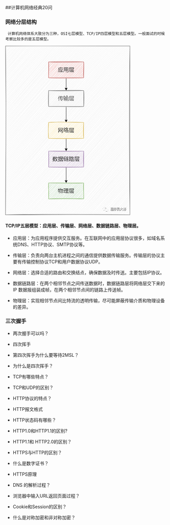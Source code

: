##计算机网络经典20问




### 网络分层结构


     计算机网络体系大致分为三种，OSI七层模型、TCP/IP四层模型和五层模型。一般面试的时候考察比较多的是五层模型。

![网络分层结构](..\img\java\jav_http_layered_five.png)

#### TCP/IP五层模型：应用层、传输层、网络层、数据链路层、物理层。



- 应用层：为应用程序提供交互服务。在互联网中的应用层协议很多，如域名系统DNS、HTTP协议、SMTP协议等。


- 传输层：负责向两台主机进程之间的通信提供数据传输服务。传输层的协议主要有传输控制协议TCP和用户数据协议UDP。


- 网络层：选择合适的路由和交换结点，确保数据及时传送。主要包括IP协议。


- 数据链路层：在两个相邻节点之间传送数据时，数据链路层将网络层交下来的 IP 数据报组装成帧，在两个相邻节点间的链路上传送帧。


- 物理层：实现相邻节点间比特流的透明传输，尽可能屏蔽传输介质和物理设备的差异。

### 三次握手


- 两次握手可以吗？



- 四次挥手


- 第四次挥手为什么要等待2MSL？


- 为什么是四次挥手？
- TCP有哪些特点？
- TCP和UDP的区别？
- HTTP协议的特点？
- HTTP报文格式
- HTTP状态码有哪些？
- HTTP1.0和HTTP1.1的区别?
- HTTP1.1和 HTTP2.0的区别？
- HTTPS与HTTP的区别？
- 什么是数字证书？
- HTTPS原理
- DNS 的解析过程？
- 浏览器中输入URL返回页面过程？
- Cookie和Session的区别？
- 什么是对称加密和非对称加密？